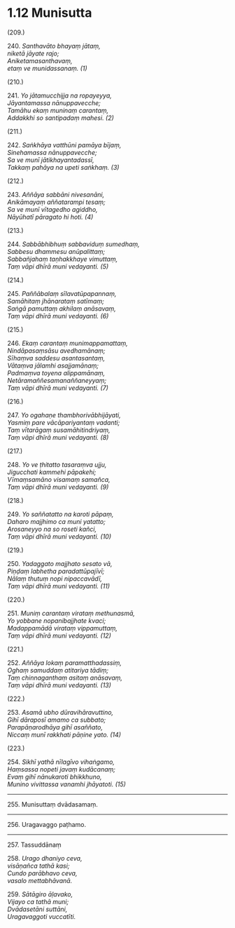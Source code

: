 

# 1.12 Munisutta



(209.)

240\. _Santhavāto bhayaṃ jātaṃ,_  
_niketā jāyate rajo;_  
_Aniketamasanthavaṃ,_  
_etaṃ ve munidassanaṃ. (1)_  


(210.)

241\. _Yo jātamucchijja na ropayeyya,_  
_Jāyantamassa nānuppavecche;_  
_Tamāhu ekaṃ muninaṃ carantaṃ,_  
_Addakkhi so santipadaṃ mahesi. (2)_  


(211.)

242\. _Saṅkhāya vatthūni pamāya bījaṃ,_  
_Sinehamassa nānuppavecche;_  
_Sa ve munī jātikhayantadassī,_  
_Takkaṃ pahāya na upeti saṅkhaṃ. (3)_  


(212.)

243\. _Aññāya sabbāni nivesanāni,_  
_Anikāmayaṃ aññatarampi tesaṃ;_  
_Sa ve munī vītagedho agiddho,_  
_Nāyūhatī pāragato hi hoti. (4)_  


(213.)

244\. _Sabbābhibhuṃ sabbaviduṃ sumedhaṃ,_  
_Sabbesu dhammesu anūpalittaṃ;_  
_Sabbañjahaṃ taṇhakkhaye vimuttaṃ,_  
_Taṃ vāpi dhīrā muni vedayanti. (5)_  


(214.)

245\. _Paññābalaṃ sīlavatūpapannaṃ,_  
_Samāhitaṃ jhānarataṃ satīmaṃ;_  
_Saṅgā pamuttaṃ akhilaṃ anāsavaṃ,_  
_Taṃ vāpi dhīrā muni vedayanti. (6)_  


(215.)

246\. _Ekaṃ carantaṃ munimappamattaṃ,_  
_Nindāpasaṃsāsu avedhamānaṃ;_  
_Sīhaṃva saddesu asantasantaṃ,_  
_Vātaṃva jālamhi asajjamānaṃ;_  
_Padmaṃva toyena alippamānaṃ,_  
_Netāramaññesamanaññaneyyaṃ;_  
_Taṃ vāpi dhīrā muni vedayanti. (7)_  


(216.)

247\. _Yo ogahaṇe thambhorivābhijāyati,_  
_Yasmiṃ pare vācāpariyantaṃ vadanti;_  
_Taṃ vītarāgaṃ susamāhitindriyaṃ,_  
_Taṃ vāpi dhīrā muni vedayanti. (8)_  


(217.)

248\. _Yo ve ṭhitatto tasaraṃva ujju,_  
_Jigucchati kammehi pāpakehi;_  
_Vīmaṃsamāno visamaṃ samañca,_  
_Taṃ vāpi dhīrā muni vedayanti. (9)_  


(218.)

249\. _Yo saññatatto na karoti pāpaṃ,_  
_Daharo majjhimo ca muni yatatto;_  
_Arosaneyyo na so roseti kañci,_  
_Taṃ vāpi dhīrā muni vedayanti. (10)_  


(219.)

250\. _Yadaggato majjhato sesato vā,_  
_Piṇḍaṃ labhetha paradattūpajīvī;_  
_Nālaṃ thutuṃ nopi nipaccavādī,_  
_Taṃ vāpi dhīrā muni vedayanti. (11)_  


(220.)

251\. _Muniṃ carantaṃ virataṃ methunasmā,_  
_Yo yobbane nopanibajjhate kvaci;_  
_Madappamādā virataṃ vippamuttaṃ,_  
_Taṃ vāpi dhīrā muni vedayanti. (12)_  


(221.)

252\. _Aññāya lokaṃ paramatthadassiṃ,_  
_Oghaṃ samuddaṃ atitariya tādiṃ;_  
_Taṃ chinnaganthaṃ asitaṃ anāsavaṃ,_  
_Taṃ vāpi dhīrā muni vedayanti. (13)_  


(222.)

253\. _Asamā ubho dūravihāravuttino,_  
_Gihī dāraposī amamo ca subbato;_  
_Parapāṇarodhāya gihī asaññato,_  
_Niccaṃ munī rakkhati pāṇine yato. (14)_  


(223.)

254\. _Sikhī yathā nīlagīvo vihaṅgamo,_  
_Haṃsassa nopeti javaṃ kudācanaṃ;_  
_Evaṃ gihī nānukaroti bhikkhuno,_  
_Munino vivittassa vanamhi jhāyatoti. (15)_  


---

255\. Munisuttaṃ dvādasamaṃ.



---

256\. Uragavaggo paṭhamo.



---

257\. Tassuddānaṃ



258\. _Urago dhaniyo ceva,_  
_visāṇañca tathā kasi;_  
_Cundo parābhavo ceva,_  
_vasalo mettabhāvanā._  


259\. _Sātāgiro āḷavako,_  
_Vijayo ca tathā muni;_  
_Dvādasetāni suttāni,_  
_Uragavaggoti vuccatīti._  




